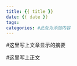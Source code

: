 ```yaml
---
title: {{ title }}
date: {{ date }}
tags:
categories: #此处为添加内容
---
```

#这里写上文章显示的摘要

<!-- more -->

#这里写上正文

